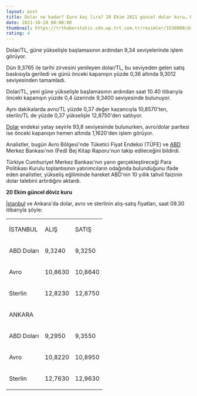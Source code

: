 ```yaml
--- 
layout: post
title: Dolar ne kadar? Euro kaç lira? 20 Ekim 2021 güncel dolar kuru… Dolar/TL…
date: 2021-10-20 00:00:00
thumbnail: https://trthaberstatic.cdn.wp.trt.com.tr/resimler/1536000/dolardoviz-1537318.jpg
rating: 4
---
```

<p>
	Dolar/TL, güne yükselişle başlamasının ardından 9,34 seviyelerinde işlem görüyor.</p>
<p>
	Dün 9,3765 ile tarihi zirvesini yenileyen dolar/TL, bu seviyeden gelen satış baskısıyla geriledi ve günü önceki kapanışın yüzde 0,36 altında 9,3012 seviyesinden tamamladı.</p>
<p>
	Dolar/TL, yeni güne yükselişle başlamasının ardından saat 10.40 itibarıyla önceki kapanışın yüzde 0,4 üzerinde 9,3400 seviyesinde bulunuyor.</p>
<p>
	Aynı dakikalarda avro/TL yüzde 0,37 değer kazancıyla 10,8570'ten, sterlin/TL de yüzde 0,37 yükselişle 12,8750'den satılıyor.</p>
<p>
	<a href="https://www.trthaber.com/etiket/dolar/" target="_blank">Dolar</a> endeksi yatay seyirle 93,8 seviyesinde bulunurken, avro/dolar paritesi ise önceki kapanışın hemen altında 1,1620'den işlem görüyor.</p>
<p>
	Analistler, bugün Avro Bölgesi'nde Tüketici Fiyat Endeksi (TÜFE) ve <a href="https://www.trthaber.com/etiket/abd/" target="_blank">ABD</a> Merkez Bankası'nın (Fed) Bej Kitap Raporu'nun takip edileceğini bildirdi.</p>
<p>
	Türkiye Cumhuriyet Merkez Bankası'nın yarın gerçekleştireceği Para Politikası Kurulu toplantısının yatırımcıların odağında bulunduğunu ifade eden analistler, yükseliş eğiliminde hareket ABD'nin 10 yıllık tahvil faizinin dolar talebini artırdığını aktardı.</p>
<p>
	<strong>20 Ekim güncel döviz kuru</strong></p>
<p>
	<a href="https://www.trthaber.com/etiket/istanbul/" target="_blank">İstanbul</a> ve Ankara'da dolar, avro ve sterlinin alış-satış fiyatları, saat 09.30 itibarıyla şöyle:</p>
<table border="0" cellpadding="0" style="width:563px;" width="0">
	<tbody>
		<tr>
			<td style="height:53px;">
				<p>
					İSTANBUL</p>
			</td>
			<td style="height:53px;">
				<p>
					ALIŞ</p>
			</td>
			<td style="height:53px;">
				<p>
					SATIŞ</p>
			</td>
		</tr>
		<tr>
			<td style="height:53px;">
				<p>
					ABD Doları</p>
			</td>
			<td style="height:53px;">
				<p>
					9,3240</p>
			</td>
			<td style="height:53px;">
				<p>
					9,3250</p>
			</td>
		</tr>
		<tr>
			<td style="height:53px;">
				<p>
					Avro</p>
			</td>
			<td style="height:53px;">
				<p>
					10,8630</p>
			</td>
			<td style="height:53px;">
				<p>
					10,8640</p>
			</td>
		</tr>
		<tr>
			<td style="height:53px;">
				<p>
					Sterlin</p>
			</td>
			<td style="height:53px;">
				<p>
					12,8230</p>
			</td>
			<td style="height:53px;">
				<p>
					12,8750</p>
			</td>
		</tr>
		<tr>
			<td style="height:53px;">
				<p>
					ANKARA</p>
			</td>
			<td style="height:53px;">
				 </td>
			<td style="height:53px;">
				 </td>
		</tr>
		<tr>
			<td style="height:53px;">
				<p>
					ABD Doları</p>
			</td>
			<td style="height:53px;">
				<p>
					9,2950</p>
			</td>
			<td style="height:53px;">
				<p>
					9,3550</p>
			</td>
		</tr>
		<tr>
			<td style="height:53px;">
				<p>
					Avro</p>
			</td>
			<td style="height:53px;">
				<p>
					10,8220</p>
			</td>
			<td style="height:53px;">
				<p>
					10,8950</p>
			</td>
		</tr>
		<tr>
			<td style="height:53px;">
				<p>
					Sterlin</p>
			</td>
			<td style="height:53px;">
				<p>
					12,7630</p>
			</td>
			<td style="height:53px;">
				<p>
					12,9630</p>
			</td>
		</tr>
	</tbody>
</table>